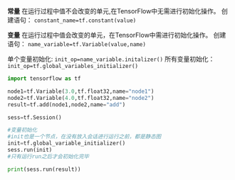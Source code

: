 **常量**
在运行过程中值不会改变的单元,在TensorFlow中无需进行初始化操作。
创建语句：
`constant_name=tf.constant(value)`



**变量**
在运行过程中值会改变的单元，在TensorFlow中需进行初始化操作。
创建语句：
`name_variable=tf.Variable(value,name)`



单个变量初始化:
`init_op=name_variable.initalizer()`
所有变量初始化：
`init_op=tf.global_variables_initializer()`

```python
import tensorflow as tf

node1=tf.Variable(3.0,tf.float32,name="node1")
node2=tf.Variable(4.0,tf.float32,name="node2")
result=tf.add(node1,node2,name="add")

sess=tf.Session()

#变量初始化
#init也是一个节点，在没有放入会话进行运行之前，都是静态图
init=tf.global_variable_initializer()
sess.run(init)
#只有运行run之后才会初始化完毕

print(sess.run(result))
```



